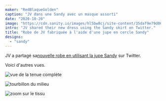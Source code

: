 ```yaml
---
maker: "RedBlaqueGolden"
caption: "JV dans une Sandy avec un masque assorti"
date: "2020-10-20"
image: "https://cdn.sanity.io/images/hl5bw8cj/site-content/35daf9e79d06a8a12972a1e0bd87bce6f3c92028-1536x2048.jpg"
intro: "JV shared their new dress using the Sandy skirt on Twitter."
title: "Robe de JV fabriquée à l'aide d'une jupe en cercle Sandy"
designs:
  - "sandy"
---
```


JV a partagé sa[nouvelle robe en utilisant la jupe Sandy](https://twitter.com/RedBlaqueGolden/status/1317752221933633537) sur Twitter.

Voici d'autres vues.

![vue de la tenue complète](https://posts.freesewing.org/uploads/sandy_by_jv_jv_sandy_fulllength_3553786a5c.jpg "vue de la tenue complète")

![tourbillon du milieu](https://posts.freesewing.org/uploads/sandy_by_jv_jv_sandy_midtwirl_d5dccbb1d1.jpg)

![zoom sur le tissu](https://posts.freesewing.org/uploads/sandy_by_jv_jv_sandy_fabric_closeup_1fa49dfcad.jpg)
